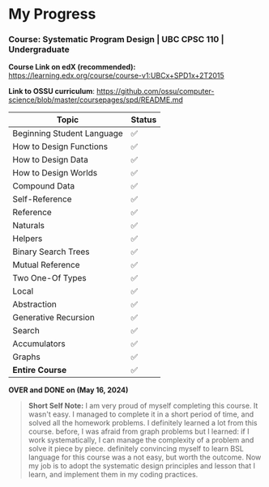 # My Progress

### Course: Systematic Program Design | UBC CPSC 110 | Undergraduate

**Course Link on edX (recommended):** <https://learning.edx.org/course/course-v1:UBCx+SPD1x+2T2015>

**Link to OSSU curriculum**: <https://github.com/ossu/computer-science/blob/master/coursepages/spd/README.md>

| Topic                      | Status |
| -------------------------- | ------ |
| Beginning Student Language | ✅     |
| How to Design Functions    | ✅     |
| How to Design Data         | ✅     |
| How to Design Worlds       | ✅     |
| Compound Data              | ✅     |
| Self-Reference             | ✅     |
| Reference                  | ✅     |
| Naturals                   | ✅     |
| Helpers                    | ✅     |
| Binary Search Trees        | ✅     |
| Mutual Reference           | ✅     |
| Two One-Of Types           | ✅     |
| Local                      | ✅     |
| Abstraction                | ✅     |
| Generative Recursion       | ✅     |
| Search                     | ✅     |
| Accumulators               | ✅     |
| Graphs                     | ✅     |
| **Entire Course**          | ✅     |

**OVER and DONE on (May 16, 2024)**

> **Short Self Note:**
> I am very proud of myself completing this course. It wasn't easy. I managed to complete it in a short period of time, and solved all the homework problems.
> I definitely learned a lot from this course. before, I was afraid from graph problems but I learned: if I work systematically, I can manage the complexity of a problem and solve it piece by piece.
> definitely convincing myself to learn BSL language for this course was a not easy, but worth the outcome.
> Now my job is to adopt the systematic design principles and lesson that I learn, and implement them in my coding practices.
